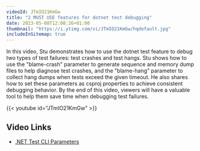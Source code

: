 ```yaml
---
videoId: JTmIO21KmGw
title: "2 MUST USE features for dotnet test debugging"
date: 2023-05-08T12:08:26+01:00
thumbnail: "https://i.ytimg.com/vi/JTmIO21KmGw/hqdefault.jpg"
includeInSitemap: true
---
```


In this video, Stu demonstrates how to use the dotnet test feature to debug two types of test failures: test crashes and test hangs. Stu shows how to use the "blame-crash" parameter to generate sequence and memory dump files to help diagnose test crashes, and the "blame-hang" parameter to collect hang dumps when tests exceed the given timeout. He also shares how to set these parameters as csproj properties to achieve consistent debugging behavior. By the end of this video, viewers will have a valuable tool to help them save time when debugging test failures.

<!--more-->

{{< youtube id="JTmIO21KmGw" >}}

## Video Links

- [.NET Test CLI Parameters](https://learn.microsoft.com/en-us/dotnet/core/tools/dotnet-test#options)
